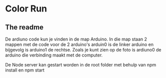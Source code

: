 # Color Run
## The readme

De ardiuno code kun je vinden in de map Arduino. In die map staan 2 mappen met de code voor de 2 arduino's arduin0 is de linker arduino en bijgevolg is arduino1 de rechtse.
Zoals je kunt zien op de foto is ardiuno0 de arduino die verbinding maakt met de computer.


De Node server kan gestart worden in de root folder met behulp van npm install en npm start